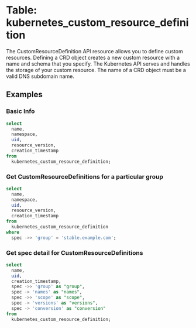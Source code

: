 # Table: kubernetes_custom_resource_definition

The CustomResourceDefinition API resource allows you to define custom resources. Defining a CRD object creates a new custom resource with a name and schema that you specify. The Kubernetes API serves and handles the storage of your custom resource. The name of a CRD object must be a valid DNS subdomain name.

## Examples

### Basic Info

```sql
select
  name,
  namespace,
  uid,
  resource_version,
  creation_timestamp
from
  kubernetes_custom_resource_definition;
```

### Get CustomResourceDefinitions for a particular group

```sql
select
  name,
  namespace,
  uid,
  resource_version,
  creation_timestamp
from
  kubernetes_custom_resource_definition
where
  spec ->> 'group' = 'stable.example.com';
```

### Get spec detail for CustomResourceDefinitions

```sql
select
  name,
  uid,
  creation_timestamp,
  spec ->> 'group' as "group",
  spec -> 'names' as "names",
  spec ->> 'scope' as "scope",
  spec -> 'versions' as "versions",
  spec -> 'conversion' as "conversion"
from
  kubernetes_custom_resource_definition;
```
